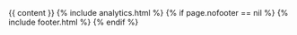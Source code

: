<!DOCTYPE html>
<html lang="en">
<head>
  <script type="text/javascript">
         var path = location.pathname.replace(/^\/(.*)\/$/g, '$1');
         var redirects = {
           'faq': '/faq/introduction',
           'faq/#advanced': '/faq/advanced',
           'faq/#basic': '/faq/basic',
           'faq/#introdcution': '/faq/introduction',
           'intro': '/intro/welcome',
           'intro/#customizing': '/intro/appdev',
           'intro/#explore': '/intro/explore',
           'intro/#howworks': '/intro/howworks',
           'intro/#next': '/intro/next',
           'intro/#welcome': '/intro/welcome',
           'tutorials/videos': '/tutorials/videos/welcome',
           'tutorials/videos/#advancedtutorial': '/tutorials/videos/advancedtutorial',
           'tutorials/videos/#basictutorial': '/tutorials/videos/basictutorial',
           'tutorials/videos/#developertutorial': '/tutorials/videos/developertutorial',
           'tutorials/videos/#intro': '/tutorials/videos/intro',
           'tutorials/videos/#walkthrough': '/tutorials/videos/walkthrough',
           'tutorials/videos/#welcome': '/tutorials/videos/welcome',
           'tutorials/walkthroughs': '/tutorials/walkthroughs/eventmanager',
           'tutorials/walkthroughs/#moviemanager': '/tutorials/walkthroughs/moviemanager',
           'tutorials/walkthroughs/#servicetracker': '/tutorials/walkthroughs/servicetracker',
           'userguide': '/userguide/introduction',
           'userguide/#actions': '/userguide/actions',
           'userguide/#docker': '/userguide/docker',
           'userguide/#forms': '/userguide/forms',
           'userguide/#groups': '/userguide/groups',
           'userguide/#introduction': '/userguide/introduction',
           'userguide/#projects': '/userguide/projects',
           'userguide/#submissions': '/userguide/submissions',
           'userguide/#teams': '/userguide/teams',
           'userguide/#project-templates': '/userguide/project-templates',
           'userguide/#env': '/userguide/environment-switcher',
           'userguide/#existing-resource-fields': '/userguide/existing-resource-fields',
           'userguide/#form-components': '/userguide/form-components',
           'userguide/#layout-components': '/userguide/layout-components',
           'userguide/#roles-and-permissions': '/userguide/roles-and-permissions',
           'integrations': '/developer/integrations/start',
           'integrations/#linkedin': '/integrations/oauth/#linkedin',
           'intro/#deployapp': '/intro/customizing/#deployapp',
           'intro/#modifyapp': '/intro/customizing/#modifyapp',
           'intro/#updatingform': '/intro/customizing/#updatingform',
           'intro/#api': '/intro/explore/#api',
           'intro/#data': '/intro/explore/#data',
           'intro/#forms': '/intro/explore/#forms',
           'intro/#preview': '/intro/explore/#preview',
           'intro/#resources': '/intro/explore/#resources',
           'intro/#actions': '/intro/howworks/#actions',
           'intro/#dynamicrender': '/intro/howworks/#dynamicrender',
           'intro/#formembeds': '/intro/howworks/#formembeds',
           'intro/#restapi': '/intro/howworks/#restapi',
           'tutorials/videos/#part2': '/tutorials/videos/developertutorial/#part2',
           'tutorials/videos/#part3': '/tutorials/videos/developertutorial/#part3',
           'tutorials/videos/#dynamicRole': '/tutorials/videos/advancedtutorial/#dynamicRole',
           'tutorials/videos/#nested-resource': '/tutorials/videos/basictutorial/#nested-resource',
           'tutorials/videos/#oauth': '/tutorials/videos/advancedtutorial/#oauth',
           'tutorials/videos/#resourceAccess': '/tutorials/videos/advancedtutorial/#resourceAccess',
           'tutorials/videos/#rolespermissions': '/tutorials/videos/basictutorial/#rolespermissions',
           'tutorials/videos/#s3': '/tutorials/videos/advancedtutorial/#s3',
           'tutorials/videos/#user-table': '/tutorials/videos/basictutorial/#user-table',
           'tutorials/walkthroughs/#actions': '/tutorials/walkthroughs/servicetracker/#actions',
           'tutorials/walkthroughs/#application-create': '/tutorials/walkthroughs/servicetracker/#application-create',
           'tutorials/walkthroughs/#app-resources': '/tutorials/walkthroughs/servicetracker/#app-resources',
           'tutorials/walkthroughs/#code': '/tutorials/walkthroughs/servicetracker/#code',
           'tutorials/walkthroughs/#configuration': '/tutorials/walkthroughs/servicetracker/#configuration',
           'tutorials/walkthroughs/#create-project': '/tutorials/walkthroughs/servicetracker/#create-project',
           'tutorials/walkthroughs/#dependencies': '/tutorials/walkthroughs/servicetracker/#dependencies',
           'tutorials/walkthroughs/#formio-init': '/tutorials/walkthroughs/servicetracker/#formio-init',
           'tutorials/walkthroughs/#intro': '/tutorials/walkthroughs/servicetracker/#intro',
           'tutorials/walkthroughs/#resource-registration': '/tutorials/walkthroughs/servicetracker/#resource-registration',
           'tutorials/walkthroughs/#resources': '/tutorials/walkthroughs/servicetracker/#resources',
           'tutorials/walkthroughs/#restructure': '/tutorials/walkthroughs/servicetracker/#restructure',
           'tutorials/walkthroughs/#setup': '/tutorials/walkthroughs/servicetracker/#setup',
           'tutorials/walkthroughs/#structure': '/tutorials/walkthroughs/servicetracker/#structure',
           'tutorials/walkthroughs/#user-auth': '/tutorials/walkthroughs/servicetracker/#user-auth',
           'tutorials/walkthroughs/#users': '/tutorials/walkthroughs/servicetracker/#users',
           'userguide/#cutomer-applications': '/userguide/introduction/#cutomer-applications',
           'userguide/#user-portal-page': '/userguide/introduction/#user-portal-page',
           'userguide/#action-authentication': '/userguide/actions/#action-authentication',
           'userguide/#action-email': '/userguide/actions/#action-email',
           'userguide/#action-jira': '/userguide/actions/#action-jira',
           'userguide/#action-oauth': '/userguide/actions/#action-oauth',
           'userguide/#action-office365-calendar': '/userguide/actions/#action-office365-calendar',
           'userguide/#action-office365-contact': '/userguide/actions/#action-office365-contact',
           'userguide/#action-role-assignment': '/userguide/actions/#action-role-assignment',
           'userguide/#action-sql': '/userguide/actions/#action-sql',
           'userguide/#action-sqlconnector': '/userguide/actions/#action-sqlconnector',
           'userguide/#action-webhook': '/userguide/actions/#action-webhook',
           'userguide/#adding-action': '/userguide/actions/#adding-action',
           'userguide/#docker-deploy': '/userguide/docker/#docker-deploy',
           'userguide/#docker-dns': '/userguide/docker/#docker-dns',
           'userguide/#docker-explore': '/userguide/docker/#docker-explore',
           'userguide/#docker-installation': '/userguide/docker/#docker-installation',
           'userguide/#docker-paas': '/userguide/docker/#docker-paas',
           'userguide/#docker-server': '/userguide/docker/#docker-server',
           'userguide/#docker-variables': '/userguide/docker/#docker-variables',
           'userguide/#radio': '/userguide/form-components/#radio',
           'userguide/#add-form-component': '/userguide/form-components/#add-form-component',
           'userguide/#address': '/userguide/form-components/#address',
           'userguide/#checkbox': '/userguide/form-components/#checkbox',
           'userguide/#component-api': '/userguide/form-components/#component-api',
           'userguide/#content-component': '/userguide/form-components/#content-component',
           'userguide/#currency': '/userguide/form-components/#currency',
           'userguide/#datetime': '/userguide/form-components/#datetime',
           'userguide/#edit-form-component': '/userguide/form-components/#edit-form-component',
           'userguide/#email': '/userguide/form-components/#email',
           'userguide/#file': '/userguide/form-components/#file',
           'userguide/#hidden': '/userguide/form-components/#hidden',
           'userguide/#html-element-component': '/userguide/form-components/#html-element-component',
           'userguide/#number': '/userguide/form-components/#number',
           'userguide/#password': '/userguide/form-components/#password',
           'userguide/#phonenumber': '/userguide/form-components/#phonenumber',
           'userguide/#resource': '/userguide/form-components/#resource',
           'userguide/#select': '/userguide/form-components/#select',
           'userguide/#selectboxes': '/userguide/form-components/#selectboxes',
           'userguide/#signature': '/userguide/form-components/#signature',
           'userguide/#textarea': '/userguide/form-components/#textarea',
           'userguide/#textfield': '/userguide/form-components/#textfield',
           'userguide/#copy-form': '/userguide/forms/#copy-form',
           'userguide/#delete-form': '/userguide/forms/#delete-form',
           'userguide/#edit-form': '/userguide/forms/#edit-form',
           'userguide/#new-form': '/userguide/forms/#new-form',
           'userguide/#assigning-group-access': '/userguide/groups/#assigning-group-access',
           'userguide/#making-groupusers': '/userguide/groups/#making-groupusers',
           'userguide/#making-publicusers': '/userguide/groups/#making-publicusers',
           'userguide/#group-structure': '/userguide/groups/#group-structure',
           'userguide/#columns': '/userguide/layout-components/#columns',
           'userguide/#container': '/userguide/layout-components/#container',
           'userguide/#data-grid': '/userguide/layout-components/#data-grid',
           'userguide/#fieldset': '/userguide/layout-components/#fieldset',
           'userguide/#panels': '/userguide/layout-components/#panels',
           'userguide/#table': '/userguide/layout-components/#table',
           'userguide/#well': '/userguide/layout-components/#well',
           'userguide/#new-project': '/userguide/projects/#new-project',
           'userguide/#project-dashboard': '/userguide/projects/#project-dashboard',
           'userguide/#settings-project': '/userguide/projects/#settings-project',
           'userguide/#permissions': '/userguide/roles-and-permissions/#permissions',
           'userguide/#role-assignment': '/userguide/roles-and-permissions/#role-assignment',
           'userguide/#roles': '/userguide/roles-and-permissions/#roles',
           'userguide/#submissionpermissions': '/userguide/roles-and-permissions/#submissionpermissions',
           'userguide/#exporting-submissions': '/userguide/submissions/#exporting-submissions',
           'userguide/#view-submissions': '/userguide/submissions/#view-submissions',
           'userguide/#adding-accounts-team': '/userguide/teams/#adding-accounts-team',
           'userguide/#assigning-teams-project': '/userguide/teams/#assigning-teams-project',
           'userguide/#create-team': '/userguide/teams/#create-team',
           'userguide/#template-previews': '/userguide/project-templates/#template-previews',
           'developer/info/welcome': '/developer/welcome',
           'developer/info/angular': '/developer/frameworks/#angular',
           'developer/info/offline': '/developer/offline',
           'developer/info/emaillogin': '/integrations/emaillogin',
           'developer/info/sso': '/integrations/sso/',
           'developer/info/auth0': '/integrations/auth0',
           'developer/info/react': '/developer/frameworks/#react',
           'developer/info/cordova': '/developer/cordova',
           'developer/info/middleware': '/developer/middleware',
           'developer/info/lambda': '/developer/lambda/',
           'developer/info/node-library': '/developer/libraries/#node',
           'developer/api/postman': '/developer/api/',
           'developer/integrations/start': '/integrations/start',
           'developer/integrations/email': '/integrations/email',
           'developer/integrations/filestorage': '/integrations/filestorage',
           'developer/integrations/oauth': '/integrations/oauth',
           'developer/integrations/office365': '/integrations/office365',
           'developer/integrations/hubspot': '/integrations/hubspot',
           'developer/integrations/googledrive': '/integrations/googledrive',
           'developer/libraries/javascript': '/developer/frameworks/#javascript',
           'developer/libraries/angular2': '/developer/frameworks/#angular',
           'developer/libraries/angular': '/developer/frameworks/#angularjs',
           'developer/libraries/react': '/developer/frameworks/#react',
           'developer/libraries/cli': '/developer/libraries/#cli',
           'developer/libraries/node': '/developer/libraries/#node',
           'developer/libraries/php': '/developer/libraries/#php',
           'developer/libraries/viewer': '/developer/libraries/#viewer',
           'developer/api/postman.': '/developer/api',
           'developer/api/#postman': '/developer/api',
           'developer/deployments': '/tutorials/deployment/aws',
           'developer/deployments/#aws': '/tutorials/deployment/aws',
           'developer/deployments/#bluemix': '/tutorials/deployments/bluemix',
           'developer/info/#cordova': '/developer/cordova',
           'developer/info/#angular': '/developer/frameworks/#angular',
           'developer/info/#auth0': '/integrations/auth0',
           'developer/info/#bootstrap': '/developer/libraries/#cli',
           'developer/info/#emaillogin': '/integrations/emaillogin',
           'developer/info/#lambda': '/developer/lambda',
           'developer/info/#middleware': '/developer/middleware',
           'developer/info/#node-library': '/developer/libraries/#node',
           'developer/info/#offline': '/developer/offline',
           'developer/info/#react': '/developer/frameworks/#react',
           'developer/info/#welcome': '/developer/welcome',
           'developer/integrations': '/integrations/start',
           'developer/integrations/#email': '/integrations/email',
           'developer/integrations/#filestorage': '/integrations/filestorage',
           'developer/integrations/#google-drive': '/integrations/google-drive',
           'developer/integrations/#hubspot': '/integrations/hubspot',
           'developer/integrations/#oauth': '/integrations/oauth',
           'developer/integrations/#office365': '/integrations/office365',
           'developer/integrations/#start': '/integrations/start',
           'developer/api/#formio-account': '/developer/api',
           'developer/api/#project-user': '/developer/api',
           'developer/api/#create': '/developer/api',
           'developer/api/#delete': '/developer/api',
           'developer/api/#index': '/developer/api',
           'developer/api/#read': '/developer/api',
           'developer/api/#update': '/developer/api',
           'developer/deployments/aws': '/tutorials/deployment/aws',
           'developer/deployments/bluemix': '/tutorials/deployment/bluemix',
           'developer/deployments/#aws-auth': '/tutorials/deployment/aws/#aws-auth',
           'developer/deployments/#aws-beanstalk': '/tutorials/deployment/aws/#aws-beanstalk',
           'developer/deployments/#aws-config': '/tutorials/deployment/aws/#aws-route',
           'developer/deployments/#aws-prerequisites': '/tutorials/deployment/aws/#aws-prerequisites',
           'developer/deployments/#bluemix-app': '/tutorials/deployment/bluemix/#bluemix-app',
           'developer/deployments/#bluemix-docker': '/tutorials/deployment/bluemix/#bluemix-docker',
           'developer/info/bootstrap': '/integrations/oauth/#twitter',
           'developer/info/#conditional-fields': '/developer/info',
           'developer/info/#form-translation': '/developer/frameworks/#angular',
           'developer/info/#formio-delete': '/developer/frameworks/#angular',
           'developer/info/#formio-directive': '/developer/frameworks/#angular',
           'developer/info/#formio-events': '/developer/frameworks/#angular',
           'developer/info/#formio-module': '/developer/frameworks/#angular',
           'developer/info/#formio-submissions': '/developer/frameworks/#angular',
           'developer/info/#styling-angular-forms': '/developer/frameworks/#angular',
           'developer/info/#auth0-app': '/integrations/auth0/#auth0-app',
           'developer/info/#auth0-code': '/integrations/auth0/#auth0-code',
           'developer/info/#auth0-rules': '/integrations/auth0/#auth0-rules',
           'developer/info/#cordova-compile': '/developer/cordova/#cordova-compile',
           'developer/info/#cordova-install': '/developer/cordova/#cordova-install',
           'developer/info/#cordova-plugins': '/developer/cordova/#cordova-plugins',
           'developer/info/#cordova-prepare': '/developer/cordova/#cordova-prepare',
           'developer/info/#cli': '/developer/middleware/#cli',
           'developer/info/#nodejs': '/developer/middleware/#nodejs',
           'developer/info/#react-module': '/developer/frameworks/#react',
           'developer/info/#react-usage': '/developer/frameworks/#react',
           'developer/integrations/#gmail': '/integrations/email/#smtp',
           'developer/integrations/#kickbox': '/integrations/email/#kickbox',
           'developer/integrations/#mailgun': '/integrations/email/#mailgun',
           'developer/integrations/#mandrill': '/integrations/email/#mandrill',
           'developer/integrations/#sendgrid': '/integrations/email/#sendgrid',
           'developer/integrations/#url': '/integrations/filestorage/#url',
           'developer/integrations/#dropbox-storage': '/integrations/filestorage/#dropbox-storage',
           'developer/integrations/#s3': '/integrations/filestorage/#s3',
           'developer/integrations/#google-api-setting': '/integrations/google-drive/#google-api-setting',
           'developer/integrations/#google-oauthclient': '/integrations/google-drive/#google-oauthclient',
           'developer/integrations/#google-refreshtoken': '/integrations/google-drive/#google-refreshtoken',
           'developer/integrations/#google-sheet': '/integrations/google-drive/#google-sheet',
           'developer/integrations/#hubspot-action': '/integrations/hubspot/#hubspot-action',
           'developer/integrations/#hubspot-apikey': '/integrations/hubspot/#hubspot-apikey',
           'developer/integrations/#hubspot-mappings': '/integrations/hubspot/#hubspot-mappings',
           'developer/integrations/#github': '/integrations/oauth/#github',
           'developer/integrations/#action': '/integrations/oauth/#action',
           'developer/integrations/#button': '/integrations/oauth/#button',
           'developer/integrations/#dropbox-oauth': '/integrations/oauth/#dropbox-oauth',
           'developer/integrations/#facebook': '/integrations/oauth/#facebook',
           'developer/integrations/#google': '/integrations/oauth/#google',
           'developer/integrations/#linkform': '/integrations/oauth/#linkform',
           'developer/integrations/#msoffice365': '/integrations/oauth/#msoffice365',
           'developer/integrations/#settings': '/integrations/oauth/#settings',
           'developer/integrations/#twitter': '/integrations/oauth/#twitter'
         }
         if (location.hash) {
           path += '/' + location.hash;
         }
         if (redirects[path]) {
           window.location = '{{ site.baseUrl }}' + redirects[path];
         }
  </script>
  <meta charset="utf-8">
  <meta http-equiv="X-UA-Compatible" content="IE=edge">
  <meta name="viewport" content="width=device-width, initial-scale=1">
  <!-- The above 3 meta tags *must* come first in the head; any other head content must come *after* these tags -->
  <title>{{ site.title }} | {{ page.title | strip_html }}</title>
  <link rel="stylesheet" href="{{ site.baseUrl }}/assets/index.css">

  <!-- Favicons -->
  <link rel="apple-touch-icon" sizes="57x57" href="{{ site.baseUrl }}/assets/favicons/favicon-xooa.png">
  <link rel="apple-touch-icon" sizes="60x60" href="{{ site.baseUrl }}/assets/favicons/favicon-xooa.png">
  <link rel="apple-touch-icon" sizes="72x72" href="{{ site.baseUrl }}/assets/favicons/favicon-xooa.png">
  <link rel="apple-touch-icon" sizes="76x76" href="{{ site.baseUrl }}/assets/favicons/favicon-xooa.png">
  <link rel="apple-touch-icon" sizes="114x114" href="{{ site.baseUrl }}/assets/favicons/favicon-xooa.png">
  <link rel="apple-touch-icon" sizes="120x120" href="{{ site.baseUrl }}/assets/favicons/favicon-xooa.png">
  <link rel="apple-touch-icon" sizes="144x144" href="{{ site.baseUrl }}/assets/favicons/favicon-xooa.png">
  <link rel="apple-touch-icon" sizes="152x152" href="{{ site.baseUrl }}/assets/favicons/favicon-xooa.png">
  <link rel="apple-touch-icon" sizes="180x180" href="{{ site.baseUrl }}/assets/favicons/favicon-xooa.png">
  <link rel="icon" type="image/png" href="{{ site.baseUrl }}/assets/favicons/favicon-xooa.png" sizes="32x32">
  <link rel="icon" type="image/png" href="{{ site.baseUrl }}/assets/favicons/favicon-xooa.png" sizes="192x192">
  <link rel="icon" type="image/png" href="{{ site.baseUrl }}/assets/favicons/favicon-xooa.png" sizes="96x96">
  <link rel="icon" type="image/png" href="{{ site.baseUrl }}/assets/favicons/favicon-xooa.png" sizes="16x16">
  <link rel="manifest" href="{{ site.baseUrl }}/assets/favicons/manifest.json">
  <meta name="msapplication-TileColor" content="#da532c">
  <meta name="msapplication-TileImage" content="{{ site.baseUrl }}/assets/favicons/favicon-xooa.png">
  <meta name="theme-color" content="#ffffff">
</head>
<body{% if page.app %} ng-app='{{ page.app }}'{% endif %}{% if page.controller %} ng-controller='{{ page.controller }}'{% endif %}>
    {{ content }}
    {% include analytics.html %}
    {% if page.nofooter == nil %}
        {% include footer.html %}
    {% endif %}
    <script src="{{ site.baseUrl }}/assets/index.min.js"></script>
</body>
</html>
